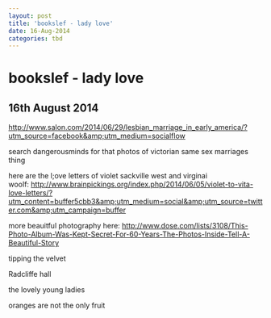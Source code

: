 ```yaml
---
layout: post
title: 'bookslef - lady love'
date: 16-Aug-2014
categories: tbd
---
```


# bookslef - lady love

## 16th August 2014

http://www.salon.com/2014/06/29/lesbian_marriage_in_early_america/?utm_source=facebook&amp;utm_medium=socialflow

search dangerousminds for that photos of victorian same sex marriages thing

here are the l;ove letters of violet sackville west and virginai woolf: http://www.brainpickings.org/index.php/2014/06/05/violet-to-vita-love-letters/?utm_content=buffer5cbb3&amp;utm_medium=social&amp;utm_source=twitter.com&amp;utm_campaign=buffer

more beauitful photography here: http://www.dose.com/lists/3108/This-Photo-Album-Was-Kept-Secret-For-60-Years-The-Photos-Inside-Tell-A-Beautiful-Story

tipping the velvet

Radcliffe hall

the lovely young ladies

oranges are not the only fruit

 

